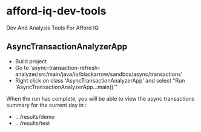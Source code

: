 # afford-iq-dev-tools
Dev And Analysis Tools For Afford IQ

## AsyncTransactionAnalyzerApp

- Build project
- Go to 'async-transaction-refresh-analyzer/src/main/java/io/blackarrow/sandbox/async/transactions'
- Right click on class 'AsyncTransactionAnalyzerApp' and select "Run 'AsyncTransactionAnalyzerApp...main()'"

When the run has complete, you will be able to view the async transactions summary for the current day in :

-  .../results/demo
-  .../results/test

